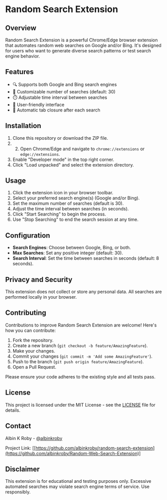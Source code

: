 # Random Search Extension

## Overview

Random Search Extension is a powerful Chrome/Edge browser extension that automates random web searches on Google and/or Bing. It's designed for users who want to generate diverse search patterns or test search engine behavior.

## Features

- 🔍 Supports both Google and Bing search engines
- 🔢 Customizable number of searches (default: 30)
- ⏱️ Adjustable time interval between searches
- 🎨 User-friendly interface
- 🔄 Automatic tab closure after each search

## Installation

1. Clone this repository or download the ZIP file.
2. 2. Open Chrome/Edge and navigate to `chrome://extensions` or `edge://extensions`.
3. Enable "Developer mode" in the top right corner.
4. Click "Load unpacked" and select the extension directory.

## Usage

1. Click the extension icon in your browser toolbar.
2. Select your preferred search engine(s) (Google and/or Bing).
3. Set the maximum number of searches (default is 30).
4. Adjust the time interval between searches (in seconds).
5. Click "Start Searching" to begin the process.
6. Use "Stop Searching" to end the search session at any time.


## Configuration

- **Search Engines**: Choose between Google, Bing, or both.
- **Max Searches**: Set any positive integer (default: 30).
- **Search Interval**: Set the time between searches in seconds (default: 8 seconds).

## Privacy and Security

This extension does not collect or store any personal data. All searches are performed locally in your browser.

## Contributing

Contributions to improve Random Search Extension are welcome! Here's how you can contribute:

1. Fork the repository.
2. Create a new branch (`git checkout -b feature/AmazingFeature`).
3. Make your changes.
4. Commit your changes (`git commit -m 'Add some AmazingFeature'`).
5. Push to the branch (`git push origin feature/AmazingFeature`).
6. Open a Pull Request.

Please ensure your code adheres to the existing style and all tests pass.

## License

This project is licensed under the MIT License - see the [LICENSE](LICENSE) file for details.


## Contact

Albin K Roby - [@albinkroby](https://twitter.com/albinkroby)

Project Link: [[https://github.com/albinkroby/random-search-extension](https://github.com/albinkroby/Random-Web-Search-Extension)]

## Disclaimer

This extension is for educational and testing purposes only. Excessive automated searches may violate search engine terms of service. Use responsibly.
